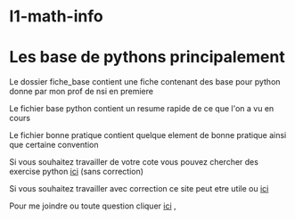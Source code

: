 # l1-math-info
# Les base de pythons principalement

Le dossier fiche_base contient une fiche contenant des base pour python donne par mon prof de nsi en premiere 

Le fichier base python contient un resume rapide de ce que l'on a vu en cours 

Le fichier bonne pratique contient quelque element de bonne pratique ainsi que certaine convention 

Si vous souhaitez travailler de votre cote vous pouvez chercher des exercise python [ici](qkzk.xyz) (sans correction)

Si vous souhaitez travailler avec correction ce site peut etre utile ou [ici](https://codex.forge.apps.education.fr/)

Pour me joindre ou toute question cliquer [ici](https://github.com/pierrickcardoso/l1-math-info/issues/new) ,
